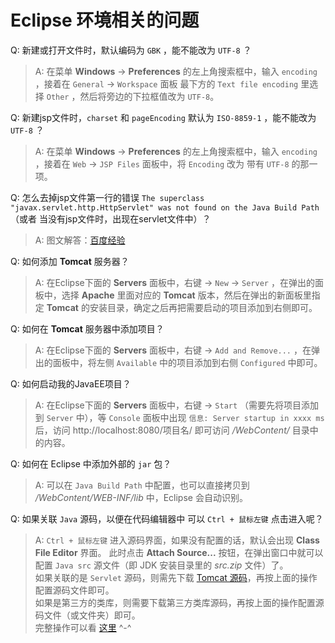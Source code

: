Eclipse 环境相关的问题
=====================

Q: 新建或打开文件时，默认编码为 `GBK` ，能不能改为 `UTF-8` ？
> A: 在菜单 **Windows** -> **Preferences** 的左上角搜索框中，输入 `encoding` ，接着在 `General` -> `Workspace` 面板 最下方的 `Text file encoding` 里选择 `Other` ，然后将旁边的下拉框值改为 `UTF-8`。

Q: 新建jsp文件时，`charset` 和 `pageEncoding` 默认为 `ISO-8859-1` ，能不能改为 `UTF-8` ？
> A: 在菜单 **Windows** -> **Preferences** 的左上角搜索框中，输入 `encoding` ，接着在 `Web` -> `JSP Files` 面板中，将 `Encoding` 改为 带有 `UTF-8` 的那一项。

Q: 怎么去掉jsp文件第一行的错误 `The superclass "javax.servlet.http.HttpServlet" was not found on the Java Build Path` （或者 当没有jsp文件时，出现在servlet文件中）？
> A: 图文解答：[百度经验](http://jingyan.baidu.com/article/f79b7cb34f40569144023ef9.html)

Q: 如何添加 **Tomcat** 服务器？
> A: 在Eclipse下面的 **Servers** 面板中，右键 -> `New` -> `Server` ，在弹出的面板中，选择 **Apache** 里面对应的 **Tomcat** 版本，然后在弹出的新面板里指定 **Tomcat** 的安装目录，确定之后再把需要启动的项目添加到右侧即可。

Q: 如何在 **Tomcat** 服务器中添加项目？
> A: 在Eclipse下面的 **Servers** 面板中，右键 -> `Add and Remove...` ，在弹出的面板中，将左侧 `Available` 中的项目添加到右侧 `Configured` 中即可。

Q: 如何启动我的JavaEE项目？
> A: 在Eclipse下面的 **Servers** 面板中，右键 -> `Start` （需要先将项目添加到 `Server` 中），等 `Console` 面板中出现 `信息: Server startup in xxxx ms` 后，访问 http://localhost:8080/项目名/ 即可访问 _/WebContent/_ 目录中的内容。

Q: 如何在 Eclipse 中添加外部的 `jar` 包？
> A: 可以在 `Java Build Path` 中配置，也可以直接拷贝到 _/WebContent/WEB-INF/lib_ 中，Eclipse 会自动识别。

Q: 如果关联 `Java` 源码，以便在代码编辑器中 可以 `Ctrl + 鼠标左键` 点击进入呢？
> A: `Ctrl + 鼠标左键` 进入源码界面，如果没有配置的话，默认会出现 **Class File Editor** 界面。
	此时点击 **Attach Source...** 按钮，在弹出窗口中就可以配置 `Java src` 源文件（即 JDK 安装目录里的 _src.zip_ 文件）了。  
	如果关联的是 `Servlet` 源码，则需先下载 [Tomcat 源码](再按上面的操作配置源码文件)，再按上面的操作配置源码文件即可。  
	如果是第三方的类库，则需要下载第三方类库源码，再按上面的操作配置源码文件（或文件夹）即可。  
	完整操作可以看 [这里](http://jingyan.baidu.com/article/f006222805efddfbd2f0c850.html) ^-^
